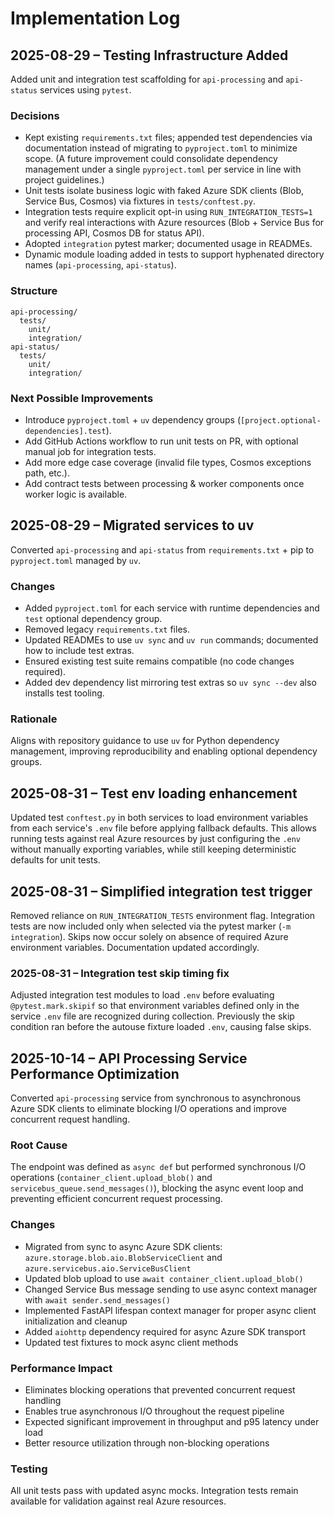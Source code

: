 # Implementation Log

## 2025-08-29 – Testing Infrastructure Added

Added unit and integration test scaffolding for `api-processing` and `api-status` services using `pytest`.

### Decisions
- Kept existing `requirements.txt` files; appended test dependencies via documentation instead of migrating to `pyproject.toml` to minimize scope. (A future improvement could consolidate dependency management under a single `pyproject.toml` per service in line with project guidelines.)
- Unit tests isolate business logic with faked Azure SDK clients (Blob, Service Bus, Cosmos) via fixtures in `tests/conftest.py`.
- Integration tests require explicit opt-in using `RUN_INTEGRATION_TESTS=1` and verify real interactions with Azure resources (Blob + Service Bus for processing API, Cosmos DB for status API).
- Adopted `integration` pytest marker; documented usage in READMEs.
 - Dynamic module loading added in tests to support hyphenated directory names (`api-processing`, `api-status`).

### Structure
```
api-processing/
  tests/
    unit/
    integration/
api-status/
  tests/
    unit/
    integration/
```

### Next Possible Improvements
- Introduce `pyproject.toml` + `uv` dependency groups (`[project.optional-dependencies].test`).
- Add GitHub Actions workflow to run unit tests on PR, with optional manual job for integration tests.
- Add more edge case coverage (invalid file types, Cosmos exceptions path, etc.).
- Add contract tests between processing & worker components once worker logic is available.

## 2025-08-29 – Migrated services to uv

Converted `api-processing` and `api-status` from `requirements.txt` + pip to `pyproject.toml` managed by `uv`.

### Changes
- Added `pyproject.toml` for each service with runtime dependencies and `test` optional dependency group.
- Removed legacy `requirements.txt` files.
- Updated READMEs to use `uv sync` and `uv run` commands; documented how to include test extras.
- Ensured existing test suite remains compatible (no code changes required).
 - Added dev dependency list mirroring test extras so `uv sync --dev` also installs test tooling.

### Rationale
Aligns with repository guidance to use `uv` for Python dependency management, improving reproducibility and enabling optional dependency groups.

## 2025-08-31 – Test env loading enhancement

Updated test `conftest.py` in both services to load environment variables from each service's `.env` file before applying fallback defaults. This allows running tests against real Azure resources by just configuring the `.env` without manually exporting variables, while still keeping deterministic defaults for unit tests.

## 2025-08-31 – Simplified integration test trigger

Removed reliance on `RUN_INTEGRATION_TESTS` environment flag. Integration tests are now included only when selected via the pytest marker (`-m integration`). Skips now occur solely on absence of required Azure environment variables. Documentation updated accordingly.

### 2025-08-31 – Integration test skip timing fix
Adjusted integration test modules to load `.env` before evaluating `@pytest.mark.skipif` so that environment variables defined only in the service `.env` file are recognized during collection. Previously the skip condition ran before the autouse fixture loaded `.env`, causing false skips.

## 2025-10-14 – API Processing Service Performance Optimization

Converted `api-processing` service from synchronous to asynchronous Azure SDK clients to eliminate blocking I/O operations and improve concurrent request handling.

### Root Cause
The endpoint was defined as `async def` but performed synchronous I/O operations (`container_client.upload_blob()` and `servicebus_queue.send_messages()`), blocking the async event loop and preventing efficient concurrent request processing.

### Changes
- Migrated from sync to async Azure SDK clients: `azure.storage.blob.aio.BlobServiceClient` and `azure.servicebus.aio.ServiceBusClient`
- Updated blob upload to use `await container_client.upload_blob()`
- Changed Service Bus message sending to use async context manager with `await sender.send_messages()`
- Implemented FastAPI lifespan context manager for proper async client initialization and cleanup
- Added `aiohttp` dependency required for async Azure SDK transport
- Updated test fixtures to mock async client methods

### Performance Impact
- Eliminates blocking operations that prevented concurrent request handling
- Enables true asynchronous I/O throughout the request pipeline
- Expected significant improvement in throughput and p95 latency under load
- Better resource utilization through non-blocking operations

### Testing
All unit tests pass with updated async mocks. Integration tests remain available for validation against real Azure resources.

